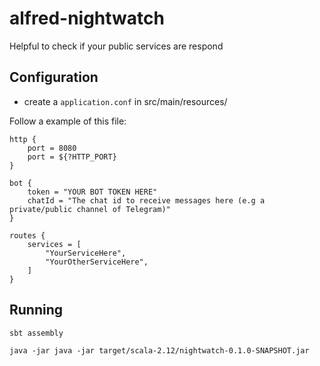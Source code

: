 # alfred-nightwatch

Helpful to check if your public services are respond

## Configuration 

- create a `application.conf` in src/main/resources/ 

Follow a example of this file:

```
http {
    port = 8080
    port = ${?HTTP_PORT}
}

bot {
    token = "YOUR BOT TOKEN HERE"
    chatId = "The chat id to receive messages here (e.g a private/public channel of Telegram)"
}

routes {
    services = [
        "YourServiceHere",
        "YourOtherServiceHere",
    ]
}
```

## Running

`sbt assembly`

`java -jar java -jar target/scala-2.12/nightwatch-0.1.0-SNAPSHOT.jar`
